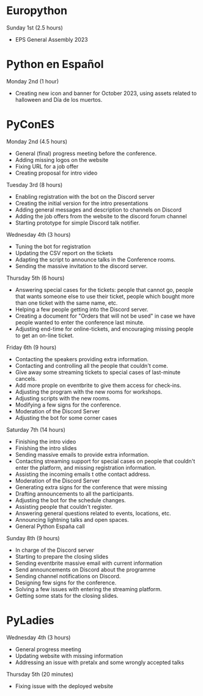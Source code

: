 # Europython

Sunday 1st (2.5 hours)

* EPS General Assembly 2023

# Python en Español

Monday 2nd (1 hour)

* Creating new icon and banner for October 2023, using assets
  related to halloween and Día de los muertos.

# PyConES

Monday 2nd (4.5 hours)

* General (final) progress meeting before the conference.
* Adding missing logos on the website
* Fixing URL for a job offer
* Creating proposal for intro video

Tuesday 3rd (8 hours)

* Enabling registration with the bot on the Discord server
* Creating the initial version for the intro presentations
* Adding general messages and description to channels on Discord
* Adding the job offers from the website to the discord forum channel
* Starting prototype for simple Discord talk notifier.

Wednesday 4th (3 hours)

* Tuning the bot for registration
* Updating the CSV report on the tickets
* Adapting the script to announce talks in the Conference rooms.
* Sending the massive invitation to the discord server.

Thursday 5th (6 hours)

* Answering special cases for the tickets: people that cannot go,
  people that wants someone else to use their ticket, people which
  bought more than one ticket with the same name, etc.
* Helping a few people getting into the Discord server.
* Creating a document for "Orders that will not be used" in case
  we have people wanted to enter the conference last minute.
* Adjusting end-time for online-tickets, and encouraging missing
  people to get an on-line ticket.

Friday 6th (9 hours)

* Contacting the speakers providing extra information.
* Contacting and controlling all the people that couldn't come.
* Give away some streaming tickets to special cases of last-minute cancels.
* Add more prople on eventbrite to give them access for check-ins.
* Adjusting the program with the new rooms for workshops.
* Adjusting scripts with the new rooms.
* Modifying a few signs for the conference.
* Moderation of the Discord Server
* Adjusting the bot for some corner cases

Saturday 7th (14 hours)

* Finishing the intro video
* Finishing the intro slides
* Sending massive emails to provide extra information.
* Contacting streaming support for special cases on people that couldn't
  enter the platform, and missing registration information.
* Assisting the incoming emails t othe contact address.
* Moderation of the Discord Server
* Generating extra signs for the conference that were missing
* Drafting announcements to all the participants.
* Adjusting the bot for the schedule changes.
* Assisting people that couldn't register.
* Answering general questions related to events, locations, etc.
* Announcing lightning talks and open spaces.
* General Python España call

Sunday 8th (9 hours)

* In charge of the Discord server
* Starting to prepare the closing slides
* Sending eventbrite massive email with current information
* Send announcements on Discord about the programme
* Sending channel notifications on Discord.
* Designing few signs for the conference.
* Solving a few issues with entering the streaming platform.
* Getting some stats for the closing slides.

# PyLadies

Wednesday 4th (3 hours)

* General progress meeting
* Updating website with missing information
* Addressing an issue with pretalx and some wrongly accepted talks

Thursday 5th (20 minutes)

* Fixing issue with the deployed website
